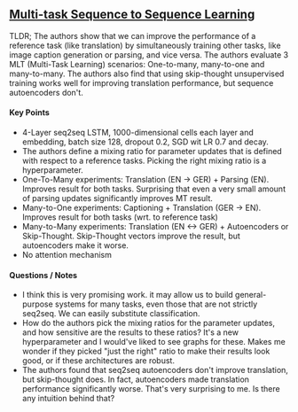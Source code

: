 ## [Multi-task Sequence to Sequence Learning](http://arxiv.org/abs/1511.06114)

TLDR; The authors show that we can improve the performance of a reference task (like translation) by simultaneously training other tasks, like image caption generation or parsing, and vice versa. The authors evaluate 3 MLT (Multi-Task Learning) scenarios: One-to-many, many-to-one and many-to-many. The authors also find that using skip-thought unsupervised training works well for improving translation performance, but sequence autoencoders don't.

#### Key Points

- 4-Layer seq2seq LSTM, 1000-dimensional cells each layer and embedding, batch size 128, dropout 0.2, SGD wit LR 0.7 and decay.
- The authors define a mixing ratio for parameter updates that is defined with respect to a reference tasks. Picking the right mixing ratio is a hyperparameter.
- One-To-Many experiments: Translation (EN -> GER) + Parsing (EN). Improves result for both tasks. Surprising that even a very small amount of parsing updates significantly improves MT result.
- Many-to-One experiments: Captioning + Translation (GER -> EN). Improves result for both tasks (wrt. to reference task)
- Many-to-Many experiments: Translation (EN <-> GER) + Autoencoders or Skip-Thought. Skip-Thought vectors improve the result, but autoencoders make it worse.
- No attention mechanism


#### Questions / Notes

- I think this is very promising work. it may allow us to build general-purpose systems for many tasks, even those that are not strictly seq2seq. We can easily substitute classification.
- How do the authors pick the mixing ratios for the parameter updates, and how sensitive are the results to these ratios? It's a new hyperparameter and I would've liked to see graphs for these. Makes me wonder if they picked "just the right" ratio to make their results look good, or if these architectures are robust.
- The authors found that seq2seq autoencoders don't improve translation, but skip-thought does. In fact, autoencoders made translation performance significantly worse. That's very surprising to me. Is there any intuition behind that? 